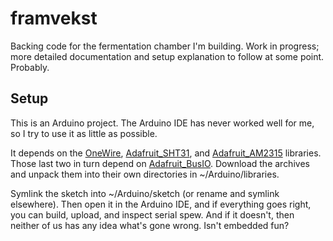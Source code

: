# framvekst

Backing code for the fermentation chamber I'm building.  Work in progress;
more detailed documentation and setup explanation to follow at some point.
Probably.

## Setup

This is an Arduino project.  The Arduino IDE has never worked well for me, so
I try to use it as little as possible.

It depends on the
[OneWire](https://github.com/PaulStoffregen/OneWire/releases),
[Adafruit_SHT31](https://github.com/adafruit/Adafruit_SHT31/releases), and
[Adafruit_AM2315](https://github.com/adafruit/Adafruit_AM2315/releases)
libraries.  Those last two in turn depend on
[Adafruit_BusIO](https://github.com/adafruit/Adafruit_BusIO/releases).
Download the archives and unpack them into their own directories in
~/Arduino/libraries.

Symlink the sketch into ~/Arduino/sketch (or rename and symlink elsewhere).
Then open it in the Arduino IDE, and if everything goes right, you can build,
upload, and inspect serial spew.  And if it doesn't, then neither of us has
any idea what's gone wrong.  Isn't embedded fun?
